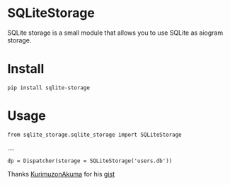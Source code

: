 # SQLiteStorage
SQLite storage is a small module that allows you to use SQLite as aiogram storage.

# Install
```pip install sqlite-storage```

# Usage
```from sqlite_storage.sqlite_storage import SQLiteStorage```

....

```dp = Dispatcher(storage = SQLiteStorage('users.db'))```


Thanks [KurimuzonAkuma](https://github.com/KurimuzonAkuma) for his [gist](https://gist.github.com/KurimuzonAkuma/683eec4d62e111578a42608d4485fc27)